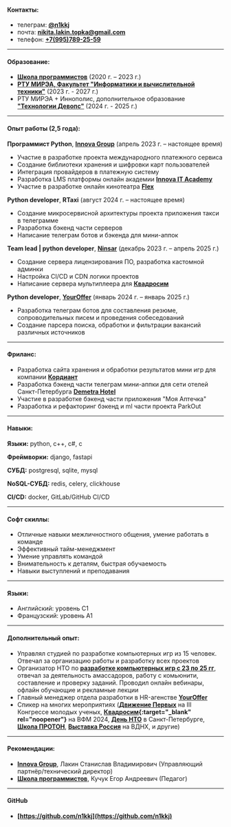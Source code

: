 #### Контакты:

- телеграм: **[@n1kkj](https://t.me/n1kkj)**
- почта: **[nikita.lakin.topka@gmail.com](mailto:nikita.lakin.topka@gmail.com)**
- телефон: **[+7(995)789-25-59](tel:+7-995-789-25-59)**

---
#### Образование:
- **[Школа программистов](https://informatics.ru/branches/prospektmira/?utm_medium=maps&utm_source=yamaps&ysclid=lqqk4zzk0897294546)**
 (2020 г. – 2023 г.)
- **[РТУ МИРЭА, Факультет "Информатики и вычислительной техники"](https://www.mirea.ru/education/the-institutes-and-faculties/institut-iskusstvennogo-intellekta/training-programs/bakalavriat/09-03-01-informatika-i-vychislitelnaya-tekhnika/)** (2023 г. - 2027 г.)
- РТУ МИРЭА + Иннополис, дополнительное образование **["Технологии Девопс"](https://www.mirea.ru/education/programs-of-additional-education-and-professional-training/program/tsifrovaya-kafedra/programmy/tekhnologii-devops/)** (2024 г. - 2025 г.)

---
#### Опыт работы (2,5 года):

**Программист Python**, **[Innova Group](https://innovacompanies.com/)** (апрель 2023 г. – настоящее время)
- Участие в разработке проекта международного платежного сервиса
- Создание библиотеки хранения и шифровки карт пользователей
- Интеграция провайдеров в платежную систему
- Разработка LMS платформы онлайн академии **[Innova IT Academy](https://innovaitacademy.tech/)**
- Участие в разработке онлайн кинотеатра **[Flex](https://kinoflex.ru/)**

**Python developer**, **RTaxi** (август 2024 г. – настоящее время)
- Создание микросервисной архитектуры проекта приложения такси в телеграмме
- Разработка бэкенд части серверов
- Написание телеграм ботов и бэкенда для мини-аппок

**Team lead | python developer**, **[Ninsar](https://ninsar.pro/)** (декабрь 2023 г. – апрель 2025 г.)
- Создание сервера лицензирования ПО, разработка кастомной админки
- Настройка CI/CD и CDN логики проектов
- Написание сервера мультиплеера для **[Квадросим](https://xn--80adhqgqmpk.xn--p1ai/)**

**Python developer**, **[YourOffer](https://youroffer.ru/)** (январь 2024 г. – январь 2025 г.)
- Разработка телеграм ботов для составления резюме, сопроводительных писем и проведения собеседований
- Создание парсера поиска, обработки и фильтрации вакансий различных источников

---
#### Фриланс:
- Разработка сайта хранения и обработки результатов мини игр для компании **[Кордиант](https://cordiantgame.ru/)**
- Разработка бэкенд части телеграм мини-аппки для сети отелей Санкт-Петербурга **[Demetra Hotel](https://demetra-art-hotel.ru/)**
- Участие в разработке бэкенд части приложения "Моя Аптечка"
- Разработка и рефакторинг бэкенд и ml части проекта ParkOut
  
---

#### Навыки:

**Языки:** python, c++, c#, c

**Фреймворки:** django, fastapi

**СУБД:** postgresql, sqlite, mysql

**NoSQL-СУБД:** redis, celery, clickhouse

**CI/CD:** docker, GitLab/GitHub CI/CD

---
#### Софт скиллы:

- Отличные навыки межличностного общения, умение работать в команде
- Эффективный тайм-менеджмент
- Умение управлять командой
- Внимательность к деталям, быстрая обучаемость
- Навыки выступлений и преподавания

---
#### Языки:
- Английский: уровень C1
- Французский: уровень A1

---
#### Дополнительный опыт:
- Управлял студией по разработке компьютерных игр из 15 человек. Отвечал за организацию работы и разработку всех проектов
- Организатор НТО по **[разработке компьютерных игр c 23 по 25 гг](https://ntcontest.ru/tracks/nto-school/proekt-sozdaniya-virtualnykh-mirov/razrabotka-komputernih-igr/)**, отвечал за деятельность амассадоров, работу с комьюнити, составление и проверку заданий. Проводил онлайн вебинары, офлайн обучающие и рекламные лекции
- Главный менеджер отдела разработки в HR-агенстве **[YourOffer](https://youroffer.ru/)**
- Спикер на многих мероприятиях (**[Движение Первых](https://vk.com/wall-214524833_106651)** на III Конгрессе молодых ученых, **[Квадросим](https://vk.com/wall-14046705_165813){:target="_blank" rel="noopener"}** на ВФМ 2024, **[День НТО](https://centercoop.ru/press-tsentr/novosti/peterburgskie-shkolniki-poznakomilis-s-natsionalnoy-tekhnologicheskoy-olimpiadoy/)** в Санкт-Петербурге, **[Школа ПРОТОН](https://t.me/educationcenter_proton/3270)**, **[Выставка Россия](https://t.me/kruzhokteam/1436)** на ВДНХ, и другие)

---
#### Рекомендации:
- **[Innova Group](https://innovacompanies.com/)**, Лакин Станислав Владимирович (Управляющий партнёр/технический директор)
- **[Школа программистов](https://informatics.ru/branches/prospektmira/?utm_medium=maps&utm_source=yamaps&ysclid=lqqk4zzk0897294546)**, Кучук Егор Андреевич (Педагог)

---
#### GitHub
- **[https://github.com/n1kkj](https://github.com/n1kkj)**
